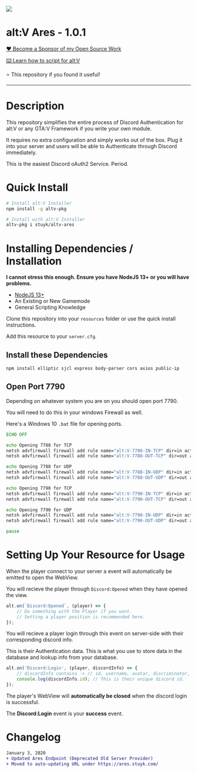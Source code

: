 ![](https://thumbs.gfycat.com/OrangePoliticalChicken-size_restricted.gif)

# alt:V Ares - 1.0.1

[❤️ Become a Sponsor of my Open Source Work](https://github.com/sponsors/Stuyk/)

[⌨️ Learn how to script for alt:V](https://stuyk.github.io/altv-javascript-guide/)

⭐ This repository if you found it useful!

---

# Description

This repository simplifies the entire process of Discord Authentication for alt:V or any GTA:V Framework if you write your own module.

It requires no extra configuration and simply works out of the box. Plug it into your server and users will be able to Authenticate through Discord immediately.

This is the easiest Discord oAuth2 Service. Period.

# Quick Install

```sh
# Install alt:V Installer
npm install -g altv-pkg
```

```sh
# Install with alt:V Installer
altv-pkg i stuyk/altv-ares
```

# Installing Dependencies / Installation

**I cannot stress this enough. Ensure you have NodeJS 13+ or you will have problems.**

-   [NodeJS 13+](https://nodejs.org/en/download/current/)
-   An Existing or New Gamemode
-   General Scripting Knowledge

Clone this repository into your `resources` folder or use the quick install instructions.

Add this resource to your `server.cfg`.

## Install these Dependencies

```sh
npm install elliptic sjcl express body-parser cors axios public-ip
```

## Open Port 7790

Depending on whatever system you are on you should open port 7790.

You will need to do this in your windows Firewall as well.

Here's a Windows 10 `.bat` file for opening ports.

```bat
ECHO OFF

echo Opening 7788 for TCP
netsh advfirewall firewall add rule name="alt:V-7788-IN-TCP" dir=in action=allow protocol=TCP localport=7788
netsh advfirewall firewall add rule name="alt:V-7788-OUT-TCP" dir=out action=allow protocol=TCP localport=7788

echo Opening 7788 for UDP
netsh advfirewall firewall add rule name="alt:V-7788-IN-UDP" dir=in action=allow protocol=UDP localport=7788
netsh advfirewall firewall add rule name="alt:V-7788-OUT-UDP" dir=out action=allow protocol=UDP localport=7788

echo Opening 7790 for TCP
netsh advfirewall firewall add rule name="alt:V-7790-IN-TCP" dir=in action=allow protocol=TCP localport=7790
netsh advfirewall firewall add rule name="alt:V-7790-OUT-TCP" dir=out action=allow protocol=TCP localport=7790

echo Opening 7790 for UDP
netsh advfirewall firewall add rule name="alt:V-7790-IN-UDP" dir=in action=allow protocol=UDP localport=7790
netsh advfirewall firewall add rule name="alt:V-7790-OUT-UDP" dir=out action=allow protocol=UDP localport=7790

pause
```

# Setting Up Your Resource for Usage

When the player connect to your server a event will automatically be emitted to open the WebView.

You will recieve the player through `Discord:Opened` when they have opened the view.

```js
alt.on(`Discord:Opened`, (player) => {
    // Do something with the Player if you want.
    // Setting a player position is recommended here.
});
```

You will recieve a player login through this event on server-side with their corresponding discord info.

This is their Authentication data. This is what you use to store data in the database and lookup info from your database.

```js
alt.on('Discord:Login', (player, discordInfo) => {
    // discordInfo contains -> // id, username, avatar, discriminator, public_flags, flags, locale, mfa_enabled
    console.log(discordInfo.id); // This is their unique discord id.
});
```

The player's WebView will **automatically be closed** when the discord login is successful.

The **Discord:Login** event is your **success** event.

# Changelog

```diff
January 3, 2020
+ Updated Ares Endpoint (Deprecated Old Server Provider)
+ Moved to auto-updating URL under https://ares.stuyk.com/
```

